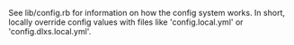 See lib/config.rb for information on how the config system works.
In short, locally override config values with files like 'config.local.yml'
or 'config.dlxs.local.yml'.
